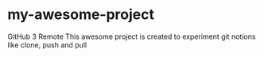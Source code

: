 # my-awesome-project
GitHub 3 Remote
This awesome project is created to experiment git notions like clone, push and pull
